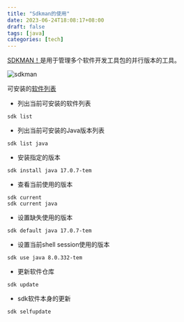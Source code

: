 ```yaml
---
title: "Sdkman的使用"
date: 2023-06-24T18:08:17+08:00
draft: false
tags: [java]
categories: [tech]
---
```


[SDKMAN！](https://sdkman.io/)是用于管理多个软件开发工具包的并行版本的工具。

![sdkman](https://cdn.mahaoliang.tech/images/202306241814580.svg)

可安装的[软件列表](https://sdkman.io/sdks) 

* 列出当前可安装的软件列表
```
sdk list
```

* 列出当前可安装的Java版本列表

```
sdk list java
```

* 安装指定的版本

```
sdk install java 17.0.7-tem
```

* 查看当前使用的版本

```
sdk current 
sdk current java
```

* 设置缺失使用的版本

```
sdk default java 17.0.7-tem
```

* 设置当前shell session使用的版本

```
sdk use java 8.0.332-tem   
```

* 更新软件仓库

```
sdk update
```

* sdk软件本身的更新

```
sdk selfupdate
```
